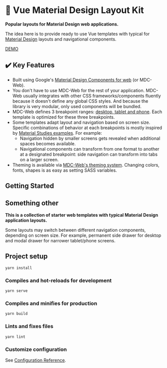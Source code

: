 # :rocket: Vue Material Design Layout Kit

**Popular layouts for Material Design web applications.**

The idea here is to provide ready to use Vue templates with typical for [Material Design](https://material.io/) layouts and navigational components.

[DEMO](http://vue-layouts.kekscs.com/)


## :heavy_check_mark: Key Features

* Built using Google's [Material Design Components for web](https://material.io/develop/web) (or MDC-Web).
* You don't have to use MDC-Web for the rest of your application. MDC-Web usually integrates with other CSS frameworks/components fluently because it doesn't define any global CSS styles. And because the library is very modular, only used components will be bundled.
* MDC-Web defines 3 breakpoint ranges: [desktop, tablet and phone](https://material.io/develop/web/supporting/layout-grid). Each template is optimized for these three breakpoints.
* Some templates adapt layout and navigation based on screen size. Specific combinations of behavior at each breakpoints is mostly inspired by [Material Studies examples](https://material.io/design/material-studies/about-our-material-studies.html). For example:
  * Navigation hidden by smaller screens gets revealed when additional spaces becomes available.
  * Navigational components can transform from one format to another at a designated breakpoint: side navigation can transform into tabs on a larger screen.
* Theming is available via [MDC-Web's theming system](https://material.io/develop/web/theming/theming-guide). Changing colors, fonts, shapes is as easy as setting SASS variables.


## Getting Started




## Something other

**This is a collection of starter web templates with typical Material Design application layouts.**

Some layouts may switch between different navigation components, depending on screen size. For example, permanent side drawer for desktop and modal drawer for narrower tablet/phone screens.


## Project setup
```
yarn install
```

### Compiles and hot-reloads for development
```
yarn serve
```

### Compiles and minifies for production
```
yarn build
```

### Lints and fixes files
```
yarn lint
```

### Customize configuration
See [Configuration Reference](https://cli.vuejs.org/config/).
